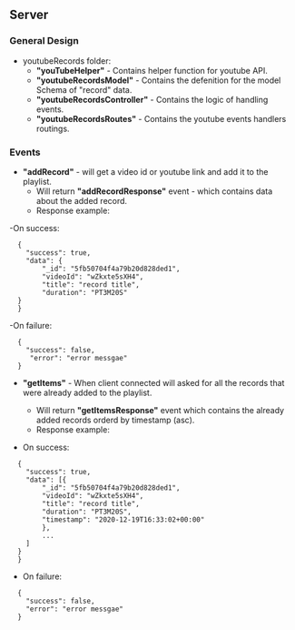 ## Server

### General Design

- youtubeRecords folder: 
   - **"youTubeHelper"** - Contains helper function for youtube API.
   - **"youtubeRecordsModel"** - Contains the defenition for the model Schema of "record" data.
   - **"youtubeRecordsController"** - Contains the logic of handling events.
   - **"youtubeRecordsRoutes"** - Contains the youtube events handlers routings.
   

### Events

- **"addRecord"** - will get a video id or youtube link and add it to the playlist. 
	- Will return **"addRecordResponse"** event - which contains data about the added record.
	- Response example:
	
-On success:
```
  {
    "success": true,
    "data": {
        "_id": "5fb50704f4a79b20d828ded1",
        "videoId": "wZkxte5sXH4",
        "title": "record title",
        "duration": "PT3M20S"
  }
  }
```
-On failure:
	
```
  {
    "success": false,
     "error": "error messgae"
  }
```	


- **"getItems"** - When client connected will asked for all the records that were already added to the playlist.

	- Will return **"getItemsResponse"** event which contains the already added records orderd by timestamp (asc).
	- Response example:
- On success:
```
  {
    "success": true,
    "data": [{
	    "_id": "5fb50704f4a79b20d828ded1",
        "videoId": "wZkxte5sXH4",
        "title": "record title",
        "duration": "PT3M20S",
		"timestamp": "2020-12-19T16:33:02+00:00"
		},
		...
	]
  }
  }		
```


- On failure:
```
  {
    "success": false,
    "error": "error messgae"
  }
```	




	
